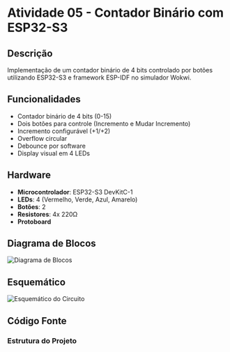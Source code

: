 # Atividade 05 - Contador Binário com ESP32-S3

## Descrição
Implementação de um contador binário de 4 bits controlado por botões utilizando ESP32-S3 e framework ESP-IDF no simulador Wokwi.

## Funcionalidades
-  Contador binário de 4 bits (0-15)
-  Dois botões para controle (Incremento e Mudar Incremento)
-  Incremento configurável (+1/+2)
-  Overflow circular
-  Debounce por software
-  Display visual em 4 LEDs

## Hardware
- **Microcontrolador**: ESP32-S3 DevKitC-1
- **LEDs**: 4 (Vermelho, Verde, Azul, Amarelo)
- **Botões**: 2
- **Resistores**: 4x 220Ω
- **Protoboard**

## Diagrama de Blocos
![Diagrama de Blocos]([docs/diagrama-bloco.png](https://raw.githubusercontent.com/BraulioMatheus/sistemas-embarcados-2025_2/469c2da6550587b81401eb931d6046295f9166e3/atividade-05/Diagrama%20de%20blocos.png))

## Esquemático
![Esquemático do Circuito](docs/esquematico.png)

## Código Fonte

### Estrutura do Projeto
